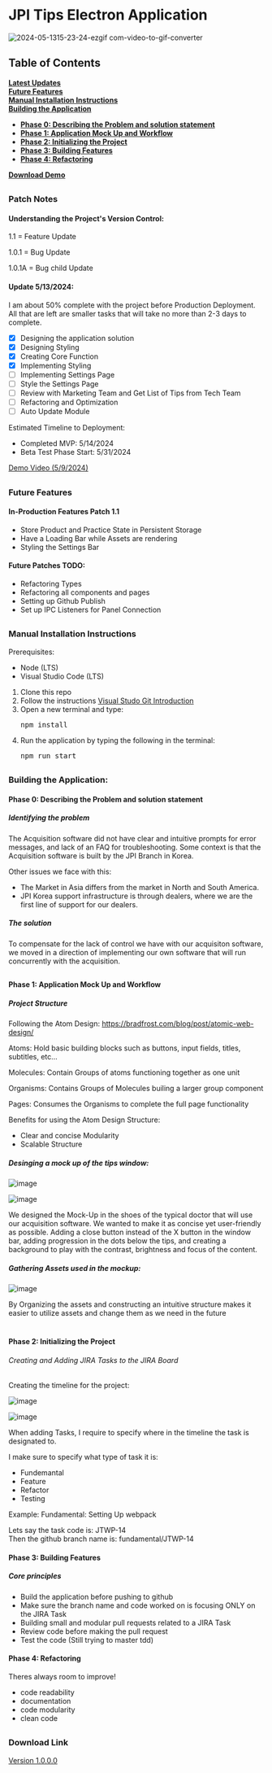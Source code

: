 # JPI Tips Electron Application

![2024-05-1315-23-24-ezgif com-video-to-gif-converter](https://github.com/chitangchin/JPI-Tips-Window-App/assets/96362668/0e0202f0-6be5-4090-b2d1-46e68d3bb46e)

## Table of Contents
**[Latest Updates](#patch-notes)**<br>
**[Future Features](#future-features)**<br>
**[Manual Installation Instructions](#manual-installation-instructions)**<br>
**[Building the Application](#building-the-application)**<br>
- **[Phase 0: Describing the Problem and solution statement](#phase-0-describing-the-problem-and-solution-statement)**<br>
- **[Phase 1: Application Mock Up and Workflow](#phase-1-application-mock-up-and-workflow)**<br>
- **[Phase 2: Initializing the Project](#phase-2-initializing-the-project)**<br>
- **[Phase 3: Building Features](#phase-3-building-features)**<br>
- **[Phase 4: Refactoring](#phase-4-refactoring)**<br>

**[Download Demo](#download-link)**<br>

##

### Patch Notes

#### Understanding the Project's Version Control:

1.1 = Feature Update

1.0.1 = Bug Update

1.0.1A = Bug child Update

#### Update 5/13/2024:

I am about 50% complete with the project before Production Deployment. All that are left are smaller tasks that will take no more than 2-3 days to complete.

- [x] Designing the application solution
- [x] Designing Styling
- [x] Creating Core Function
- [x] Implementing Styling
- [ ] Implementing Settings Page
- [ ] Style the Settings Page
- [ ] Review with Marketing Team and Get List of Tips from Tech Team
- [ ] Refactoring and Optimization
- [ ] Auto Update Module

Estimated Timeline to Deployment:
- Completed MVP: 5/14/2024
- Beta Test Phase Start: 5/31/2024

[Demo Video (5/9/2024)](https://drive.google.com/file/d/1SHbzely6DuURx0wq9AohfuXIlmkuUmQu/view?usp=sharing)

##

### Future Features

#### In-Production Features Patch 1.1
- Store Product and Practice State in Persistent Storage
- Have a Loading Bar while Assets are rendering
- Styling the Settings Bar

#### Future Patches TODO:
- Refactoring Types
- Refactoring all components and pages
- Setting up Github Publish
- Set up IPC Listeners for Panel Connection

##

### Manual Installation Instructions

Prerequisites: <br>
- Node (LTS) <br>
- Visual Studio Code (LTS) <br>

1. Clone this repo
2. Follow the instructions [Visual Studo Git Introduction](https://code.visualstudio.com/docs/sourcecontrol/intro-to-git)
3. Open a new terminal and type:
   <pre>
   npm install
   </pre>
4. Run the application by typing the following in the terminal:
   <pre>
   npm run start
   </pre>

##

### Building the Application:

#### Phase 0: Describing the Problem and solution statement

##### Identifying the problem

The Acquisition software did not have clear and intuitive prompts for error messages, and lack of an FAQ for troubleshooting. Some context is that the Acquisition software is built by the JPI Branch in Korea.

Other issues we face with this:
- The Market in Asia differs from the market in North and South America.
- JPI Korea support infrastructure is through dealers, where we are the first line of support for our dealers.

##### The solution

To compensate for the lack of control we have with our acquisiton software, we moved in a direction of implementing our own software that will run concurrently with the acquisition.

##

#### Phase 1: Application Mock Up and Workflow

##### Project Structure

Following the Atom Design:
https://bradfrost.com/blog/post/atomic-web-design/

Atoms: Hold basic building blocks such as buttons, input fields, titles, subtitles, etc...

Molecules: Contain Groups of atoms functioning together as one unit

Organisms: Contains Groups of Molecules builing a larger group component

Pages: Consumes the Organisms to complete the full page functionality

Benefits for using the Atom Design Structure:
- Clear and concise Modularity
- Scalable Structure

##### Desinging a mock up of the tips window:

![image](https://github.com/chitangchin/JPI-Tips-Window-App/assets/96362668/f0ca3994-bfe3-47a1-af32-bafb9b3586b9)

![image](https://github.com/chitangchin/JPI-Tips-Window-App/assets/96362668/216601eb-1dde-4fcd-b443-387c4622eb41)

We designed the Mock-Up in the shoes of the typical doctor that will use our acquisition software. We wanted to make it as concise yet user-friendly as possible. Adding a close button instead of the X button in the window bar, adding progression in the dots below the tips, and creating a background to play with the contrast, brightness and focus of the content.

##### Gathering Assets used in the mockup:

![image](https://github.com/chitangchin/JPI-Tips-Window-App/assets/96362668/90fb9876-ce09-4c44-89a7-571853725d21)

By Organizing the assets and constructing an intuitive structure makes it easier to utilize assets and change them as we need in the future

#

#### Phase 2: Initializing the Project

###### Creating and Adding JIRA Tasks to the JIRA Board

Creating the timeline for the project:

![image](https://github.com/chitangchin/JPI-Tips-Window-App/assets/96362668/d83583f0-378e-470b-b35a-0a14bd71bfd4)

![image](https://github.com/chitangchin/JPI-Tips-Window-App/assets/96362668/11099f0d-f347-44b9-979a-e066346ca9a6)

When adding Tasks, I require to specify where in the timeline the task is designated to.

I make sure to specify what type of task it is:
- Fundemantal
- Feature
- Refactor
- Testing

Example: Fundamental: Setting Up webpack

Lets say the task code is: JTWP-14
<br>
Then the github branch name is: fundamental/JTWP-14

#### Phase 3: Building Features

##### Core principles

- Build the application before pushing to github
- Make sure the branch name and code worked on is focusing ONLY on the JIRA Task
- Building small and modular pull requests related to a JIRA Task
- Review code before making the pull request
- Test the code (Still trying to master tdd)

#### Phase 4: Refactoring

Theres always room to improve!
- code readability
- documentation
- code modularity
- clean code

##

### Download Link

[Version 1.0.0.0](https://drive.google.com/drive/folders/1pCKURAY2Aaj84w_QtZfpuUYxyrZ_P2Wc?usp=sharing)

